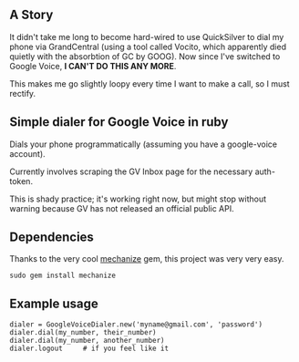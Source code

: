 A Story
---------

It didn't take me long to become hard-wired to use QuickSilver to dial my phone via GrandCentral (using a tool called Vocito, which apparently died quietly with the absorbtion of GC by GOOG).  Now since I've switched to Google Voice, __I CAN'T DO THIS ANY MORE__.

This makes me go slightly loopy every time I want to make a call, so I must rectify.


Simple dialer for Google Voice in ruby
--------------------------------------

Dials your phone programmatically (assuming you have a google-voice account).

Currently involves scraping the GV Inbox page for the necessary auth-token.

This is shady practice; it's working right now, but might stop without warning
because GV has not released an official public API.

Dependencies
------------

Thanks to the very cool [mechanize](http://mechanize.rubyforge.org/mechanize/) gem, this project was very very easy.

    sudo gem install mechanize


Example usage
-------------

    dialer = GoogleVoiceDialer.new('myname@gmail.com', 'password')
    dialer.dial(my_number, their_number)
    dialer.dial(my_number, another_number)
    dialer.logout	  # if you feel like it

